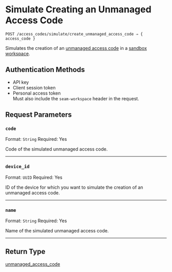 # Simulate Creating an Unmanaged Access Code

```
POST /access_codes/simulate/create_unmanaged_access_code ⇒ { access_code }
```

Simulates the creation of an [unmanaged access code](https://docs.seam.co/latest/capability-guides/smart-locks/access-codes/migrating-existing-access-codes) in a [sandbox workspace](../../../core-concepts/workspaces/README.md#sandbox-workspaces).

## Authentication Methods

- API key
- Client session token
- Personal access token
  <br>Must also include the `seam-workspace` header in the request.

## Request Parameters

### `code`

Format: `String`
Required: Yes

Code of the simulated unmanaged access code.

***

### `device_id`

Format: `UUID`
Required: Yes

ID of the device for which you want to simulate the creation of an unmanaged access code.

***

### `name`

Format: `String`
Required: Yes

Name of the simulated unmanaged access code.

***

## Return Type

[unmanaged\_access\_code](./)
